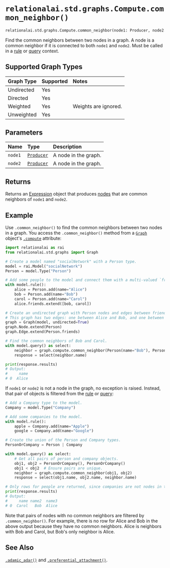 # `relationalai.std.graphs.Compute.common_neighbor()`

```python
relationalai.std.graphs.Compute.common_neighbor(node1: Producer, node2: Producer) -> Expression
```

Find the common neighbors between two nodes in a graph.
A node is a common neighbor if it is connected to both `node1` and `node2`.
Must be called in a [rule](../../../Model/rule.md) or [query](../../../Model/query.md) context.

## Supported Graph Types

| Graph Type | Supported | Notes |
| :--- | :--- | :--- |
| Undirected | Yes |   |
| Directed | Yes |   |
| Weighted | Yes | Weights are ignored. |
| Unweighted | Yes |   |

## Parameters

| Name | Type | Description |
| :--- | :--- | :------ |
| `node1` | [`Producer`](../../../Producer.md) | A node in the graph. |
| `node2` | [`Producer`](../../../Producer.md) | A node in the graph. |

## Returns

Returns an [Expression](../../../Expression.md) object that produces
[nodes](../Graph/Node.md) that are common neighbors of `node1` and `node2`.

## Example

Use `.common_neighbor()` to find the common neighbors between two nodes in a graph.
You access the `.common_neighbor()` method from a [`Graph`](../Graph.md) object's
[`.compute`](../Graph/compute.md) attribute:

```python
import relationalai as rai
from relationalai.std.graphs import Graph

# Create a model named "socialNetwork" with a Person type.
model = rai.Model("socialNetwork")
Person = model.Type("Person")

# Add some people to the model and connect them with a multi-valued `friend` property.
with model.rule():
    alice = Person.add(name="Alice")
    bob = Person.add(name="Bob")
    carol = Person.add(name="Carol")
    alice.friends.extend([bob, carol])

# Create an undirected graph with Person nodes and edges between friends.
# This graph has two edges: one between Alice and Bob, and one between Alice and Carol.
graph = Graph(model, undirected=True)
graph.Node.extend(Person)
graph.Edge.extend(Person.friends)

# Find the common neighbors of Bob and Carol.
with model.query() as select:
    neighbor = graph.compute.common_neighbor(Person(name="Bob"), Person(name="Carol"))
    response = select(neighbor.name)

print(response.results)
# Output:
#     name
# 0  Alice
```

If `node1` or `node2` is not a node in the graph, no exception is raised.
Instead, that pair of objects is filtered from the [rule](../../../Model/rule.md) or [query](../../../Model/query.md):

```python
# Add a Company type to the model.
Company = model.Type("Company")

# Add some companies to the model.
with model.rule():
    apple = Company.add(name="Apple")
    google = Company.add(name="Google")

# Create the union of the Person and Company types.
PersonOrCompany = Person | Company

with model.query() as select:
    # Get all pairs of person and company objects.
    obj1, obj2 = PersonOrCompany(), PersonOrCompany()
    obj1 < obj2  # Ensure pairs are unique.
    neighbor = graph.compute.common_neighbor(obj1, obj2)
    response = select(obj1.name, obj2.name, neighbor.name)

# Only rows for people are returned, since companies are not nodes in the graph.
print(response.results)
# Output:
#     name name2  name3
# 0  Carol   Bob  Alice
```

Note that pairs of nodes with no common neighbors are filtered by `.common_neighbor()`.
For example, there is no row for Alice and Bob in the above output because they have no common neighbors.
Alice is neighbors with Bob and Carol, but Bob's only neighbor is Alice.

## See Also

[`.adamic_adar()`](./adamic_adar.md) and [`.preferential_attachment()`](./preferential_attachment.md).

